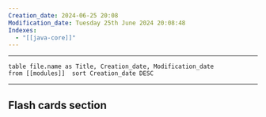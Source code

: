 ```yaml
---
Creation_date: 2024-06-25 20:08
Modification_date: Tuesday 25th June 2024 20:08:48
Indexes:
  - "[[java-core]]"
---
```


----

```dataview
table file.name as Title, Creation_date, Modification_date
from [[modules]]  sort Creation_date DESC
```


















---
## Flash cards section
